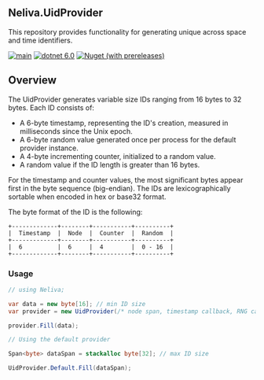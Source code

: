 ## Neliva.UidProvider

This repository provides functionality for generating unique across space and time identifiers.

[![main](https://github.com/neliva/Neliva.UidProvider/actions/workflows/main.yml/badge.svg)](https://github.com/neliva/Neliva.UidProvider/actions/workflows/main.yml)
[![dotnet 6.0](https://img.shields.io/badge/dotnet-6.0-green)](https://dotnet.microsoft.com/en-us/download/dotnet/6.0)
[![Nuget (with prereleases)](https://img.shields.io/nuget/vpre/Neliva.UidProvider)](https://www.nuget.org/packages/Neliva.UidProvider)

## Overview

The UidProvider generates variable size IDs ranging from 16 bytes to 32 bytes. Each ID consists of:

* A 6-byte timestamp, representing the ID's creation, measured in milliseconds since the Unix epoch.
* A 6-byte random value generated once per process for the default provider instance.
* A 4-byte incrementing counter, initialized to a random value.
* A random value if the ID length is greater than 16 bytes.

For the timestamp and counter values, the most significant bytes appear first in the byte sequence (big-endian). The IDs are lexicographically sortable when encoded in hex or base32 format.

The byte format of the ID is the following:
```
+-------------+--------+-----------+----------+
|  Timestamp  |  Node  |  Counter  |  Random  |
+-------------+--------+-----------+----------+
|  6          |  6     |  4        |  0 - 16  |
+-------------+--------+-----------+----------+ 
```

### Usage
```C#
// using Neliva;

var data = new byte[16]; // min ID size
var provider = new UidProvider(/* node span, timestamp callback, RNG callback */);

provider.Fill(data);

// Using the default provider

Span<byte> dataSpan = stackalloc byte[32]; // max ID size

UidProvider.Default.Fill(dataSpan);
```
